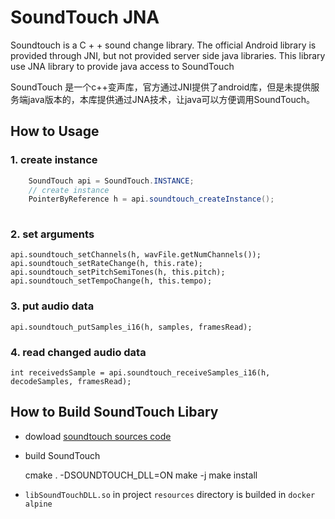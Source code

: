# SoundTouch JNA

Soundtouch is a C + + sound change library. 
The official Android library is provided through JNI, but not provided server side java libraries. 
This library use JNA library to provide java access to SoundTouch

SoundTouch 是一个c++变声库，官方通过JNI提供了android库，但是未提供服务端java版本的，本库提供通过JNA技术，让java可以方便调用SoundTouch。

## How to Usage

### 1. create instance

```java
    SoundTouch api = SoundTouch.INSTANCE;
    // create instance
    PointerByReference h = api.soundtouch_createInstance();
    
```

### 2. set arguments

    api.soundtouch_setChannels(h, wavFile.getNumChannels());
    api.soundtouch_setRateChange(h, this.rate);
    api.soundtouch_setPitchSemiTones(h, this.pitch);
    api.soundtouch_setTempoChange(h, this.tempo);
        
### 3. put audio data 

    api.soundtouch_putSamples_i16(h, samples, framesRead);

### 4. read changed audio data

    int receivedsSample = api.soundtouch_receiveSamples_i16(h, decodeSamples, framesRead);


## How to Build SoundTouch Libary

- dowload [soundtouch sources code](https://gitlab.com/soundtouch/soundtouch)
- build SoundTouch

    cmake . -DSOUNDTOUCH_DLL=ON
    make -j
    make install

- `libSoundTouchDLL.so` in project `resources` directory is builded in `docker alpine` 

